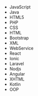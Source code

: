  - JavaScript
 - Java 
 - HTML5
 - PHP
 - CSS
 - HTML
 - Bootstrap
 - XML
 - WebService
 - React
 - Ionic
 - Laravel
 - Nodjs
 - Angular
 - XHTML
 - Kotlin
 - OOP

